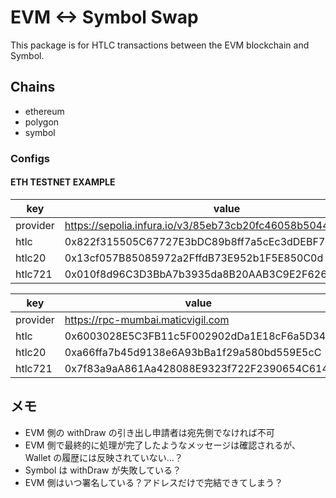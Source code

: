 # EVM <-> Symbol Swap

This package is for HTLC transactions between the EVM blockchain and Symbol.

## Chains

- ethereum
- polygon
- symbol

### Configs

#### ETH TESTNET EXAMPLE

| key      | value                                                         |
| -------- | ------------------------------------------------------------- |
| provider | https://sepolia.infura.io/v3/85eb73cb20fc46058b5044657ed33efd |
| htlc     | 0x822f315505C67727E3bDC89b8ff7a5cEc3dDEBF7                    |
| htlc20   | 0x13cf057B85085972a2FffdB73E952b1F5E850C0d                    |
| htlc721  | 0x010f8d96C3D3BbA7b3935da8B20AAB3C9E2F6264                    |

| key      | value                                      |
| -------- | ------------------------------------------ |
| provider | https://rpc-mumbai.maticvigil.com          |
| htlc     | 0x6003028E5C3FB11c5F002902dDa1E18cF6a5D34B |
| htlc20   | 0xa66ffa7b45d9138e6A93bBa1f29a580bd559E5cC |
| htlc721  | 0x7f83a9aA861Aa428088E9323f722F2390654C614 |

## メモ

- EVM 側の withDraw の引き出し申請者は宛先側でなければ不可
- EVM 側で最終的に処理が完了したようなメッセージは確認されるが、Wallet の履歴には反映されていない...？
- Symbol は withDraw が失敗している？
- EVM 側はいつ署名している？アドレスだけで完結できてしまう？
